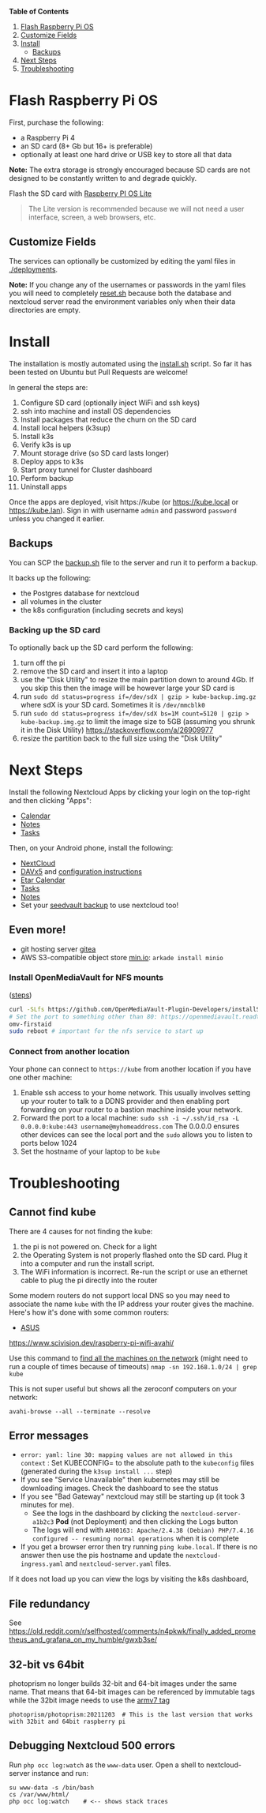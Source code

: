 **Table of Contents**

1. [Flash Raspberry Pi OS](#flash-raspberry-pi-os)
1. [Customize Fields](#customize-fields)
1. [Install](#install)
    - [Backups](#backups)
1. [Next Steps](#next-steps)
1. [Troubleshooting](#troubleshooting)


# Flash Raspberry Pi OS

First, purchase the following:

- a Raspberry Pi 4
- an SD card (8+ Gb but 16+ is preferable)
- optionally at least one hard drive or USB key to store all that data

**Note:** The extra storage is strongly encouraged because SD cards are not designed to be constantly written to and degrade quickly.

Flash the SD card with [Raspberry PI OS Lite](https://www.raspberrypi.com/software/)

> The Lite version is recommended because we will not need a user interface, screen, a web browsers, etc.


## Customize Fields

The services can optionally be customized by editing the yaml files in [./deployments](./deployments).

**Note:** If you change any of the usernames or passwords in the yaml files you will need to completely [reset.sh](./reset.sh) because both the database and nextcloud server read the environment variables only when their data directories are empty.


# Install

The installation is mostly automated using the [install.sh](./install.sh) script. So far it has been tested on Ubuntu but Pull Requests are welcome!

In general the steps are:

1. Configure SD card (optionally inject WiFi and ssh keys)
1. ssh into machine and install OS dependencies
1. Install packages that reduce the churn on the SD card
1. Install local helpers (k3sup)
1. Install k3s
1. Verify k3s is up
1. Mount storage drive (so SD card lasts longer)
1. Deploy apps to k3s
1. Start proxy tunnel for Cluster dashboard
1. Perform backup
1. Uninstall apps

Once the apps are deployed, visit https://kube (or https://kube.local or https://kube.lan). Sign in with username `admin` and password `password` unless you changed it earlier.


## Backups

You can SCP the [backup.sh](./backup.sh) file to the server and run it to perform a backup.

It backs up the following:

- the Postgres database for nextcloud
- all volumes in the cluster
- the k8s configuration (including secrets and keys)

### Backing up the SD card

To optionally back up the SD card perform the following:

1. turn off the pi
1. remove the SD card and insert it into a laptop
1. use the "Disk Utility" to resize the main partition down to around 4Gb. If you skip this then the image will be however large your SD card is
1. run `sudo dd status=progress if=/dev/sdX | gzip > kube-backup.img.gz` where sdX is your SD card. Sometimes it is `/dev/mmcblk0`
1. run `sudo dd status=progress if=/dev/sdX bs=1M count=5120 | gzip > kube-backup.img.gz` to limit the image size to 5GB (assuming you shrunk it in the Disk Utility) https://stackoverflow.com/a/26909977
1. resize the partition back to the full size using the "Disk Utility"


# Next Steps

Install the following Nextcloud Apps by clicking your login on the top-right and then clicking "Apps":

- [Calendar](https://apps.nextcloud.com/apps/calendar)
- [Notes](https://apps.nextcloud.com/apps/notes)
- [Tasks](https://apps.nextcloud.com/apps/tasks)

Then, on your Android phone, install the following:

- [NextCloud](https://f-droid.org/en/packages/com.nextcloud.client/)
- [DAVx5](https://f-droid.org/en/packages/at.bitfire.davdroid/) and [configuration instructions](https://www.davx5.com/tested-with/nextcloud)
- [Etar Calendar](https://f-droid.org/en/packages/ws.xsoh.etar/)
- [Tasks](https://f-droid.org/packages/org.tasks/)
- [Notes](https://f-droid.org/en/packages/it.niedermann.owncloud.notes/)
- Set your [seedvault backup](https://calyxinstitute.org/projects/seedvault-encrypted-backup-for-android) to use nextcloud too!


## Even more!

- git hosting server [gitea](https://gitea.com/gitea/helm-chart)
- AWS S3-compatible object store [min.io](https://min.io): `arkade install minio`


### Install OpenMediaVault for NFS mounts

([steps](https://singleboardbytes.com/891/set-up-openmediavault-raspberry-pi.htm))

```bash
curl -SLfs https://github.com/OpenMediaVault-Plugin-Developers/installScript/raw/master/install | sudo bash -x
# Set the port to something other than 80: https://openmediavault.readthedocs.io/en/5.x/various/advset.html
omv-firstaid
sudo reboot # important for the nfs service to start up
```


### Connect from another location
	
Your phone can connect to `https://kube` from another location if you have one other machine:

1. Enable ssh access to your home network. This usually involves setting up your router to talk to a DDNS provider and then enabling port forwarding on your router to a bastion machine inside your network.
1. Forward the port to a local machine: `sudo ssh -i ~/.ssh/id_rsa -L 0.0.0.0:kube:443 username@myhomeaddress.com` The 0.0.0.0 ensures other devices can see the local port and the `sudo` allows you to listen to ports below 1024
1. Set the hostname of your laptop to be `kube`



# Troubleshooting

## Cannot find kube

There are 4 causes for not finding the kube:

1. the pi is not powered on. Check for a light
1. the Operating System is not properly flashed onto the SD card. Plug it into a computer and run the install script.
1. The WiFi information is incorrect. Re-run the script or use an ethernet cable to plug the pi directly into the router

Some modern routers do not support local DNS so you may need to associate the name `kube` with the IP address your router gives the machine. Here's how it's done with some common routers:

- [ASUS](https://www.snbforums.com/threads/confused-about-host-names-and-names-you-assign-on-the-router.63930/#post-580373)

https://www.scivision.dev/raspberry-pi-wifi-avahi/

Use this command to [find all the machines on the network](https://www.raspberrypi.com/documentation/computers/remote-access.html) (might need to run a couple of times because of timeouts) `nmap -sn 192.168.1.0/24 | grep kube`

This is not super useful but shows all the zeroconf computers on your network:


```
avahi-browse --all --terminate --resolve
```

## Error messages

- `error: yaml: line 30: mapping values are not allowed in this context` : Set KUBECONFIG= to the absolute path to the `kubeconfig` files (generated during the `k3sup install ...` step)
- If you see "Service Unavailable" then kubernetes may still be downloading images. Check the dashboard to see the status
- If you see "Bad Gateway" nextcloud may still be starting up (it took 3 minutes for me).
    - See the logs in the dashboard by clicking the `nextcloud-server-a1b2c3` **Pod** (not Deployment) and then clicking the Logs button
    - The logs will end with `AH00163: Apache/2.4.38 (Debian) PHP/7.4.16 configured -- resuming normal operations` when it is complete
- If you get a browser error then try running `ping kube.local`. If there is no answer then use the pis hostname and update the `nextcloud-ingress.yaml` and `nextcloud-server.yaml` files.

If it does not load up you can view the logs by visiting the k8s dashboard, 


## File redundancy

See https://old.reddit.com/r/selfhosted/comments/n4pkwk/finally_added_prometheus_and_grafana_on_my_humble/gwxb3se/


## 32-bit vs 64bit

photoprism no longer builds 32-bit and 64-bit images under the same name. That means that 64-bit images can be referenced by immutable tags while the 32bit image needs to use the [armv7 tag](https://hub.docker.com/r/photoprism/photoprism/tags)

```
photoprism/photoprism:20211203  # This is the last version that works with 32bit and 64bit raspberry pi
```

## Debugging Nextcloud 500 errors

Run `php occ log:watch` as the `www-data` user. Open a shell to nextcloud-server instance and run:

```
su www-data -s /bin/bash
cs /var/www/html/
php occ log:watch    # <-- shows stack traces
```
